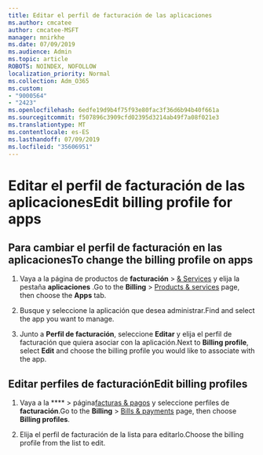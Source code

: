 ```yaml
---
title: Editar el perfil de facturación de las aplicaciones
ms.author: cmcatee
author: cmcatee-MSFT
manager: mnirkhe
ms.date: 07/09/2019
ms.audience: Admin
ms.topic: article
ROBOTS: NOINDEX, NOFOLLOW
localization_priority: Normal
ms.collection: Adm_O365
ms.custom:
- "9000564"
- "2423"
ms.openlocfilehash: 6edfe19d9b4f75f93e80fac3f36d6b94b40f661a
ms.sourcegitcommit: f507896c3909cfd02395d3214ab49f7a08f021e3
ms.translationtype: MT
ms.contentlocale: es-ES
ms.lasthandoff: 07/09/2019
ms.locfileid: "35606951"
---
```

# <a name="edit-billing-profile-for-apps"></a><span data-ttu-id="d1de2-102">Editar el perfil de facturación de las aplicaciones</span><span class="sxs-lookup"><span data-stu-id="d1de2-102">Edit billing profile for apps</span></span>

## <a name="to-change-the-billing-profile-on-apps"></a><span data-ttu-id="d1de2-103">Para cambiar el perfil de facturación en las aplicaciones</span><span class="sxs-lookup"><span data-stu-id="d1de2-103">To change the billing profile on apps</span></span>

1. <span data-ttu-id="d1de2-104">Vaya a la página de productos de **facturación** > [& Services](https://go.microsoft.com/fwlink/p/?linkid=842054) y elija la pestaña **aplicaciones** .</span><span class="sxs-lookup"><span data-stu-id="d1de2-104">Go to the **Billing** > [Products & services](https://go.microsoft.com/fwlink/p/?linkid=842054) page, then choose the **Apps** tab.</span></span>

2. <span data-ttu-id="d1de2-105">Busque y seleccione la aplicación que desea administrar.</span><span class="sxs-lookup"><span data-stu-id="d1de2-105">Find and select the app you want to manage.</span></span>  

3. <span data-ttu-id="d1de2-106">Junto a **Perfil de facturación**, seleccione **Editar** y elija el perfil de facturación que quiera asociar con la aplicación.</span><span class="sxs-lookup"><span data-stu-id="d1de2-106">Next to **Billing profile**, select **Edit** and choose the billing profile you would like to associate with the app.</span></span>

## <a name="edit-billing-profiles"></a><span data-ttu-id="d1de2-107">Editar perfiles de facturación</span><span class="sxs-lookup"><span data-stu-id="d1de2-107">Edit billing profiles</span></span>

1. <span data-ttu-id="d1de2-108">Vaya a la \*\*\*\* > página[facturas & pagos](https://go.microsoft.com/fwlink/p/?linkid=848039) y seleccione perfiles de **facturación**.</span><span class="sxs-lookup"><span data-stu-id="d1de2-108">Go to the **Billing** > [Bills & payments](https://go.microsoft.com/fwlink/p/?linkid=848039) page, then choose **Billing profiles**.</span></span>

2. <span data-ttu-id="d1de2-109">Elija el perfil de facturación de la lista para editarlo.</span><span class="sxs-lookup"><span data-stu-id="d1de2-109">Choose the billing profile from the list to edit.</span></span>